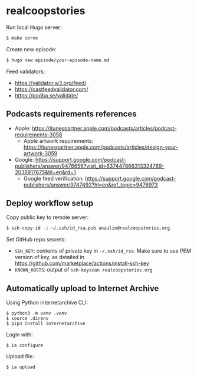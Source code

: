 # realcoopstories

Run local Hugo server:
```bash
$ make serve
```

Create new episode:
```bash
$ hugo new episode/your-episode-name.md
```

Feed validators:
* https://validator.w3.org/feed/
* https://castfeedvalidator.com/
* https://podba.se/validate/

## Podcasts requirements references

* Apple: https://itunespartner.apple.com/podcasts/articles/podcast-requirements-3058
  * Apple artwork requirements: https://itunespartner.apple.com/podcasts/articles/design-your-artwork-3059
* Google: https://support.google.com/podcast-publishers/answer/9476656?visit_id=637447866313324769-2035917675&hl=en&rd=1
  * Google feed verification: https://support.google.com/podcast-publishers/answer/9747492?hl=en&ref_topic=9476973


## Deploy workflow setup

Copy public key to remote server:
```bash
$ ssh-copy-id -i ~/.ssh/id_rsa.pub anaulin@realcoopstories.org
```

Set GitHub repo secrets:
* `SSH_KEY`: contents of private key in `~/.ssh/id_rsa`. Make sure to use PEM version of key, as detailed in https://github.com/marketplace/actions/install-ssh-key
* `KNOWN_HOSTS`: output of `ssh-keyscan realcoopstories.org`

## Automatically upload to Internet Archive

Using Python internetarchive CLI:

```
$ python3 -m venv .venv
$ source .direnv
$ pip3 install internetarchive
```

Login with:
```
$ ia configure
```

Upload file:
```
$ ia upload
```
